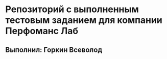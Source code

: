 # Репозиторий с выполненным тестовым заданием для компании Перфоманс Лаб
## Выполнил: Горкин Всеволод

